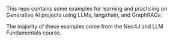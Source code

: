 This repo contains some examples for learning and practicing on Generative AI projects using LLMs, langxhain, and GraphRAGs.

The majority of these examples come from the Neo4J and LLM Fundamentals course.
